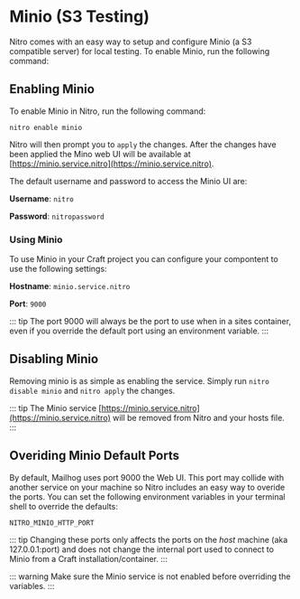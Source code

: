 # Minio (S3 Testing)

Nitro comes with an easy way to setup and configure Minio (a S3 compatible server) for local testing. To enable Minio, run the following command:

## Enabling Minio

To enable Minio in Nitro, run the following command:

`nitro enable minio`

Nitro will then prompt you to `apply` the changes. After the changes have been applied the Mino web UI will be available at [https://minio.service.nitro](https://minio.service.nitro).

The default username and password to access the Minio UI are:

__Username__: `nitro`

__Password__: `nitropassword`

### Using Minio

To use Minio in your Craft project you can configure your compontent to use the following settings:

__Hostname__: `minio.service.nitro`

__Port__: `9000`

::: tip
The port 9000 will always be the port to use when in a sites container, even if you override the default port using an environment variable.
:::

## Disabling Minio

Removing minio is as simple as enabling the service. Simply run `nitro disable minio` and `nitro apply` the changes.

::: tip
The Minio service [https://minio.service.nitro](https://minio.service.nitro) will be removed from Nitro and your hosts file.
:::

## Overiding Minio Default Ports

By default, Mailhog uses port 9000 the Web UI. This port may collide with another service on your machine so Nitro includes an easy way to overide the ports. You can set the following environment variables in your terminal shell to override the defaults:

`NITRO_MINIO_HTTP_PORT`

::: tip
Changing these ports only affects the ports on the _host_ machine (aka 127.0.0.1:port) and does not change the internal port used to connect to Minio from a Craft installation/container.
:::

::: warning
Make sure the Minio service is not enabled before overriding the variables.
:::
